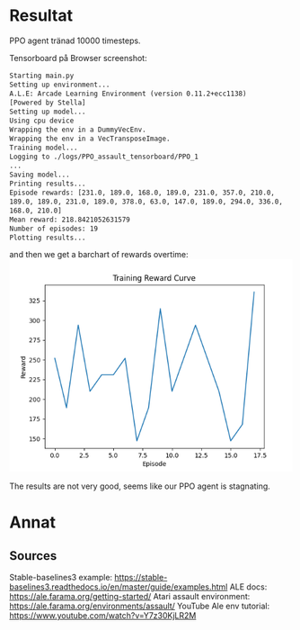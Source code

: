 # Resultat

PPO agent tränad 10000 timesteps.

Tensorboard på Browser screenshot:
```
Starting main.py
Setting up environment...
A.L.E: Arcade Learning Environment (version 0.11.2+ecc1138)
[Powered by Stella]
Setting up model...
Using cpu device
Wrapping the env in a DummyVecEnv.
Wrapping the env in a VecTransposeImage.
Training model...
Logging to ./logs/PPO_assault_tensorboard/PPO_1
...
Saving model...
Printing results...
Episode rewards: [231.0, 189.0, 168.0, 189.0, 231.0, 357.0, 210.0, 189.0, 189.0, 231.0, 189.0, 378.0, 63.0, 147.0, 189.0, 294.0, 336.0, 168.0, 210.0]
Mean reward: 218.8421052631579
Number of episodes: 19
Plotting results...
```
and then we get a barchart of rewards overtime:
![PPO figure 1](media/PPO_Figure_1.png)

The results are not very good, seems like our PPO agent is stagnating.


# Annat

## Sources

Stable-baselines3 example: https://stable-baselines3.readthedocs.io/en/master/guide/examples.html
ALE docs: https://ale.farama.org/getting-started/
Atari assault environment: https://ale.farama.org/environments/assault/
YouTube Ale env tutorial: https://www.youtube.com/watch?v=Y7z30KjLR2M
